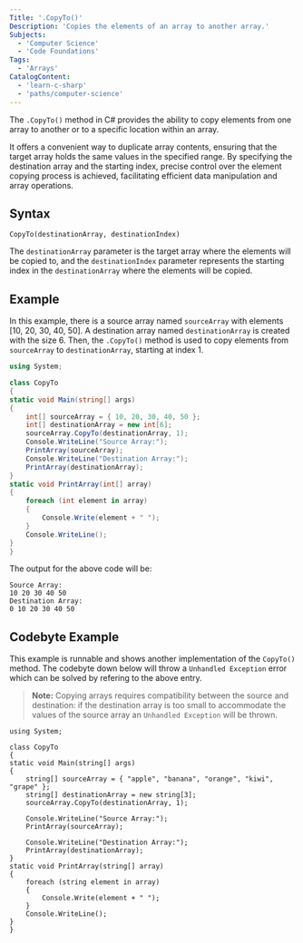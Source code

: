 ```yaml
---
Title: '.CopyTo()'
Description: 'Copies the elements of an array to another array.'
Subjects:
  - 'Computer Science'
  - 'Code Foundations'
Tags:
  - 'Arrays'
CatalogContent:
  - 'learn-c-sharp'
  - 'paths/computer-science'
---
```


The `.CopyTo()` method in C# provides the ability to copy elements from one array to another or to a specific location within an array.

It offers a convenient way to duplicate array contents, ensuring that the target array holds the same values in the specified range. By specifying the destination array and the starting index, precise control over the element copying process is achieved, facilitating efficient data manipulation and array operations.

## Syntax

```pseudo
CopyTo(destinationArray, destinationIndex)
```

The `destinationArray` parameter is the target array where the elements will be copied to, and the `destinationIndex` parameter represents the starting index in the `destinationArray` where the elements will be copied.

## Example

In this example, there is a source array named `sourceArray` with elements [10, 20, 30, 40, 50]. A destination array named `destinationArray` is created with the size 6. Then, the `.CopyTo()` method is used to copy elements from `sourceArray` to `destinationArray`, starting at index 1.

```cs
using System;

class CopyTo
{
static void Main(string[] args)
{
    int[] sourceArray = { 10, 20, 30, 40, 50 };
    int[] destinationArray = new int[6];
    sourceArray.CopyTo(destinationArray, 1);
    Console.WriteLine("Source Array:");
    PrintArray(sourceArray);
    Console.WriteLine("Destination Array:");
    PrintArray(destinationArray);
}
static void PrintArray(int[] array)
{
    foreach (int element in array)
    {
        Console.Write(element + " ");
    }
    Console.WriteLine();
}
}
```

The output for the above code will be:

```shell
Source Array:
10 20 30 40 50
Destination Array:
0 10 20 30 40 50
```

## Codebyte Example

This example is runnable and shows another implementation of the `CopyTo()` method. The codebyte down below will throw a `Unhandled Exception` error which can be solved by refering to the above entry. 

> **Note:** Copying arrays requires compatibility between the source and destination: if the destination array is too small to accommodate the values of the source array an `Unhandled Exception` will be thrown.

```codebyte/cs
using System;

class CopyTo
{
static void Main(string[] args)
{
    string[] sourceArray = { "apple", "banana", "orange", "kiwi", "grape" };
    string[] destinationArray = new string[3];
    sourceArray.CopyTo(destinationArray, 1);

    Console.WriteLine("Source Array:");
    PrintArray(sourceArray);

    Console.WriteLine("Destination Array:");
    PrintArray(destinationArray);
}
static void PrintArray(string[] array)
{
    foreach (string element in array)
    {
        Console.Write(element + " ");
    }
    Console.WriteLine();
}
}
```
